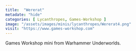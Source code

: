 ```yaml
---
title:  "Wererat"
metadate: "hide"
categories: [ Lycanthropes, Games-Workshop ]
image: "/assets/images/minis/lycanthropes/Wererat4.png"
visit: "https://www.games-workshop.com"
---
```

Games Workshop mini from Warhammer Underworlds. 